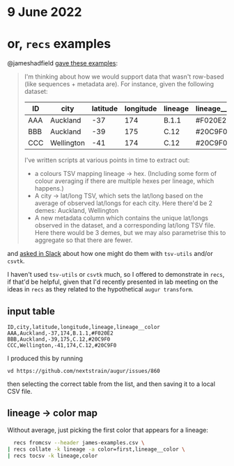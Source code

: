 # 9 June 2022
# or, `recs` examples

@jameshadfield [gave these examples](https://github.com/nextstrain/augur/issues/860#issuecomment-1150642112):

> I'm thinking about how we would support data that wasn't row-based (like sequences + metadata are). For instance, given the following dataset:
> 
> ID | city | latitude | longitude | lineage | lineage__color
> -- | -- | -- | -- | -- | --
> AAA | Auckland | -37 | 174 | B.1.1 | #F020E2
> BBB | Auckland | -39 | 175 | C.12 | #20C9F0
> CCC | Wellington | -41 | 174 | C.12 | #20C9F0
> 
> I've written scripts at various points in time to extract out:
> * a colours TSV mapping lineage -> hex. (Including some form of colour averaging if there are multiple hexes per lineage, which happens.)
> * A city -> lat/long TSV, which sets the lat/long based on the average of observed lat/longs for each city. Here there'd be 2 demes: Auckland, Wellington
> * A new metadata column which contains the unique lat/longs observed in the dataset, and a corresponding lat/long TSV file. Here there would be 3 demes, but we may also parametrise this to aggregate so that there are fewer. 

and [asked in
Slack](https://bedfordlab.slack.com/archives/C01LCTT7JNN/p1654804775348649)
about how one might do them with `tsv-utils` and/or `csvtk`.

I haven't used `tsv-utils` or `csvtk` much, so I offered to demonstrate in
`recs`, if that'd be helpful, given that I'd recently presented in lab meeting
on the ideas in `recs` as they related to the hypothetical `augur transform`.

## input table

```csv
ID,city,latitude,longitude,lineage,lineage__color
AAA,Auckland,-37,174,B.1.1,#F020E2
BBB,Auckland,-39,175,C.12,#20C9F0
CCC,Wellington,-41,174,C.12,#20C9F0
```

I produced this by running

    vd https://github.com/nextstrain/augur/issues/860

then selecting the correct table from the list, and then saving it to a local
CSV file.

## lineage → color map

Without average, just picking the first color that appears for a lineage:

```bash
  recs fromcsv --header james-examples.csv \
| recs collate -k lineage -a color=first,lineage__color \
| recs tocsv -k lineage,color
```
